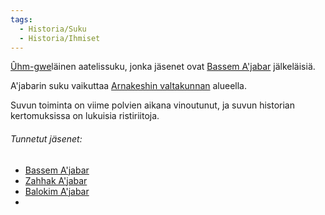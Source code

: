 ```yaml
---
tags:
  - Historia/Suku
  - Historia/Ihmiset
---
```

[Ûhm-gwe](Ûhm-gwe.md)läinen aatelissuku, jonka jäsenet ovat [Bassem A'jabar](Bassem%20A'jabar.md) jälkeläisiä.

A'jabarin suku vaikuttaa [Arnakeshin valtakunnan](Arnakeshin%20valtakunta.md) alueella.

Suvun toiminta on viime polvien aikana vinoutunut, ja suvun historian kertomuksissa on lukuisia ristiriitoja.

###### Tunnetut jäsenet:
- [Bassem A'jabar](Bassem%20A'jabar.md)
- [Zahhak A'jabar](Zahhak%20A'jabar.md)
- [Balokim A'jabar](Balokim%20A'jabar.md)
- 